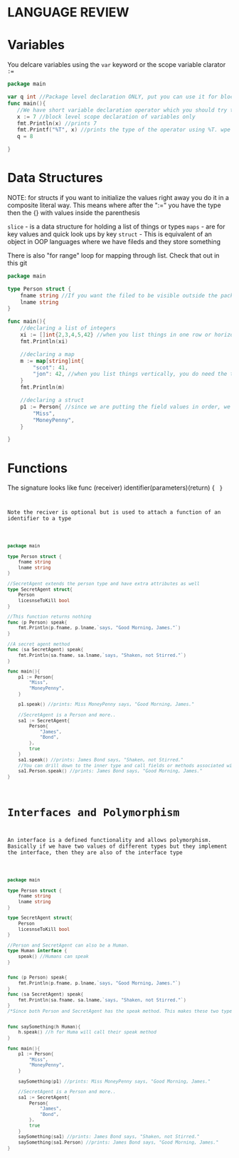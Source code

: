 # LANGUAGE REVIEW

# Variables
You delcare variables using the `var` keyword or the scope variable clarator `:=`
```go
package main

var q int //Package level declaration ONLY, put you can use it for block level claration as well. The "var" keywords sets the value of the varibale to zero value 
func main(){
   //We have short variable declaration operator which you should try to use as much as possible. You only use this in a code block(code wrap around { })
   x := 7 //block level scope declaration of variables only
   fmt.Println(x) //prints 7
   fmt.Printf("%T", x) //prints the type of the operator using %T. wpe get int printed out
   q = 8 

}
```

# Data Structures

NOTE: for structs if you want to initialize the values right away you do it in a composite literal way. This means where after the ":=" you have the type then the {} with values inside the parenthesis

`slice` -  is a data structure for holding a list of things or types
`maps` - are for key values and quick look ups by key
`struct` - This is equivalent of an object in OOP languages where we have fileds and they store something

There is also "for range" loop for mapping through list. Check that out in this git 

```go
package main

type Person struct {
    fname string //If you want the filed to be visible outside the package, then the field fist letter must start with uppercase eg Fname
    lname string
}

func main(){
    //declaring a list of integers
    xi := []int{2,3,4,5,42} //when you list things in one row or horizontally, you dont need the trailing comma at the end. You can have it if you want it
    fmt.Println(xi)

    //declaring a map
    m := map[string]int{
        "scot": 41, 
        "jon": 42, //when you list things vertically, you do need the trailing comma at the end
    }
    fmt.Println(m)

    //declaring a struct
    p1 := Person{ //since we are putting the field values in order, we dont need to provide the field name
        "Miss",
        "MoneyPenny",
    }

}
```

# Functions
The signature looks like
func (receiver) identifier(parameters)(return) { <code> }

Note the reciver is optional but is used to attach a function of an identifier to a type

```go

package main

type Person struct {
    fname string
    lname string
}

//SecretAgent extends the person type and have extra attributes as well
type SecretAgent struct{
    Person
    licesnseToKill bool
}

//This function returns nothing
func (p Person) speak{
    fmt.Println(p.fname, p.lname,`says, "Good Morning, James."`)
}

//A secret agent method
func (sa SecretAgent) speak{
    fmt.Println(sa.fname, sa.lname,`says, "Shaken, not Stirred."`)
}

func main(){
    p1 := Person{ 
        "Miss",
        "MoneyPenny",
    }

    p1.speak() //prints: Miss MoneyPenny says, "Good Morning, James."

    //SecretAgent is a Person and more..
    sa1 := SecretAgent{
        Person{
            "James",
            "Bond",
        },
        true
    }
    sa1.speak() //prints: James Bond says, "Shaken, not Stirred."
    //You can drill down to the inner type and call fields or methods associated with that inner type. In our case the inter type is "Person"
    sa1.Person.speak() //prints: James Bond says, "Good Morning, James."
}
```

# Interfaces and Polymorphism

An interface is a defined functionality and allows polymorphism. Basically if we have two values of different types but they implement the interface, then they are also of the interface type

```go

package main

type Person struct {
    fname string
    lname string
}

type SecretAgent struct{
    Person
    licesnseToKill bool
}

//Person and SecretAgent can also be a Human. 
type Human interface {
    speak() //Humans can speak
}


func (p Person) speak{
    fmt.Println(p.fname, p.lname,`says, "Good Morning, James."`)
}
func (sa SecretAgent) speak{
    fmt.Println(sa.fname, sa.lname,`says, "Shaken, not Stirred."`)
}
/*Since both Person and SecretAgent has the speak method. This makes these two types to implements without any explicit declaration the Human interface*/


func saySomething(h Human){
    h.speak() //h for Huma will call their speak method
}

func main(){
    p1 := Person{ 
        "Miss",
        "MoneyPenny",
    }

    saySomething(p1) //prints: Miss MoneyPenny says, "Good Morning, James."

    //SecretAgent is a Person and more..
    sa1 := SecretAgent{
        Person{
            "James",
            "Bond",
        },
        true
    }
    saySomething(sa1) //prints: James Bond says, "Shaken, not Stirred."
    saySomething(sa1.Person) //prints: James Bond says, "Good Morning, James."
}
```